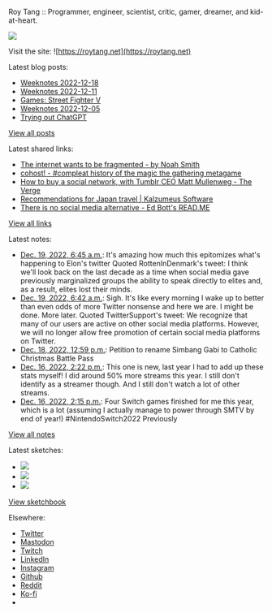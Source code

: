 Roy Tang :: Programmer, engineer, scientist, critic, gamer, dreamer, and kid-at-heart.

![](https://roytang.net/static/img/profile.jpg)

Visit the site: ![https://roytang.net](https://roytang.net)

Latest blog posts:

- [Weeknotes 2022-12-18](https://roytang.net/2022/12/weeknotes-12-18/)
- [Weeknotes 2022-12-11](https://roytang.net/2022/12/weeknotes-12-11/)
- [Games: Street Fighter V](https://roytang.net/2022/12/street-fighter-v/)
- [Weeknotes 2022-12-05](https://roytang.net/2022/12/weeknotes-12-05/)
- [Trying out ChatGPT](https://roytang.net/2022/12/chatgpt/)

[View all posts](https://roytang.net/blog)

Latest shared links:

- [The internet wants to be fragmented - by Noah Smith](https://roytang.net/2022/12/a9c926c3bab19883981af9287ad66ec6/)
- [cohost! - #compleat history of the magic the gathering metagame](https://roytang.net/2022/12/fd68d30b1245eceac54993e4cc3da840/)
- [How to buy a social network, with Tumblr CEO Matt Mullenweg - The Verge](https://roytang.net/2022/12/fb572c5c67e5c1f34e9611ce98327446/)
- [Recommendations for Japan travel | Kalzumeus Software](https://roytang.net/2022/12/df1c505368a315bbf21acf7400ba62d7/)
- [There is no social media alternative - Ed Bott&#x27;s READ.ME](https://roytang.net/2022/12/19e62b179dd14ff8a2acd064755fe477/)

[View all links](https://roytang.net/links)

Latest notes:

- [Dec. 19, 2022, 6:45 a.m.](https://roytang.net/2022/12/1604608825742331904/): It&#x27;s amazing how much this epitomizes what&#x27;s happening to Elon&#x27;s twitter Quoted RottenInDenmark&#x27;s tweet: I think we&#x27;ll look back on the last decade as a time when social media gave previously marginalized groups the ability to speak directly to elites and, as a result, elites lost their minds.
- [Dec. 19, 2022, 6:42 a.m.](https://roytang.net/2022/12/1604608028308709376/): Sigh. It&#x27;s like every morning I wake up to better than even odds of more Twitter nonsense and here we are. I might be done. More later. Quoted TwitterSupport&#x27;s tweet: We recognize that many of our users are active on other social media platforms. However, we will no longer allow free promotion of certain social media platforms on Twitter.
- [Dec. 18, 2022, 12:59 p.m.](https://roytang.net/2022/12/1604340452416622592/): Petition to rename Simbang Gabi to Catholic Christmas Battle Pass
- [Dec. 16, 2022, 2:22 p.m.](https://roytang.net/2022/12/twitch-recap/): This one is new, last year I had to add up these stats myself! I did around 50% more streams this year. I still don&#x27;t identify as a streamer though. And I still don&#x27;t watch a lot of other streams.
- [Dec. 16, 2022, 2:15 p.m.](https://roytang.net/2022/12/switch-year-in-review/): Four Switch games finished for me this year, which is a lot (assuming I actually manage to power through SMTV by end of year!) #NintendoSwitch2022 Previously

[View all notes](https://roytang.net/notes)

Latest sketches:


- ![](https://roytang.net/media/cache/f5/83/f583e6f8cabb768e013c3292f03b5274.jpg)
- ![](https://roytang.net/media/cache/dc/31/dc31bec42193147458f2e50c9a7fe4ac.jpg)
- ![](https://roytang.net/media/cache/73/2b/732bd4c80057609c59932ce77d753675.jpg)

[View sketchbook](https://roytang.net/albums/sketchbook)


Elsewhere:

- [Twitter](https://twitter.com/roytang)
- [Mastodon](https://indieweb.social/@roytang)
- [Twitch](https://twitch.tv/twitchyroy)
- [LinkedIn](https://www.linkedin.com/in/roytang)
- [Instagram](https://instagram.com/roytang0400)
- [Github](https://github.com/roytang)
- [Reddit](https://reddit.com/u/hungryroy)
- [Ko-fi](https://ko-fi.com/roytang)
- [](mailto:hello@roytang.net)